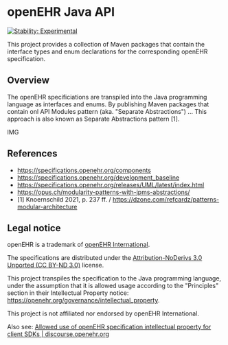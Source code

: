 # openEHR Java API

[![Stability: Experimental](https://masterminds.github.io/stability/experimental.svg)](https://masterminds.github.io/stability/experimental.html)

This project provides a collection of Maven packages that contain the interface types and enum declarations for the corresponding openEHR specification.

## Overview

The openEHR specificiations are transpiled into the Java programming language as interfaces and enums.
By publishing Maven packages that contain onl API Modules pattern (aka. "Separate Abstractions") ...
This approach is also known as Separate Abstractions pattern [1].

IMG

## References

- https://specifications.openehr.org/components
- https://specifications.openehr.org/development_baseline
- https://specifications.openehr.org/releases/UML/latest/index.html
- https://opus.ch/modularity-patterns-with-jpms-abstractions/
- [1] Knoernschild 2021, p. 237 ff. / https://dzone.com/refcardz/patterns-modular-architecture

## Legal notice

openEHR is a trademark of [openEHR International](https://openehr.org/about/contacts).

The specifications are distributed under the [Attribution-NoDerivs 3.0 Unported (CC BY-ND 3.0)](https://creativecommons.org/licenses/by-nd/3.0/deed.en_GB) license.

This project transpiles the specification to the Java programming language, under the assumption that it is allowed usage according to the "Principles" section in their Intellectual Property notice: https://openehr.org/governance/intellectual_property.

This project is not affiliated nor endorsed by openEHR International.

Also see: [Allowed use of openEHR specification intellectual property for client SDKs | discourse.openehr.org](https://discourse.openehr.org/t/allowed-use-of-openehr-specification-intellectual-property-for-client-sdks/4001/1)
